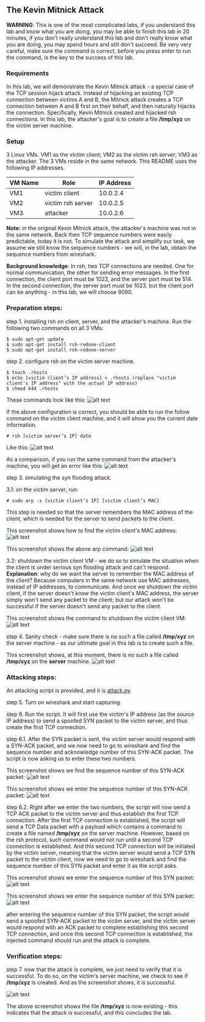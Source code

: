 ## The Kevin Mitnick Attack 

**WARNING**: This is one of the most complicated labs, if you understand this lab and know what you are doing, you may be able to finish this lab in 20 minutes, if you don't really understand this lab and don't really know what you are doing, you may spend hours and still don't succeed. Be very very careful, make sure the command is correct, before you press enter to run the command, is the key to the success of this lab.

### Requirements

In this lab, we will demonstrate the Kevin Mitnick attack - a special case of the TCP session hijack attack. Instead of hijacking an existing TCP connection between victims A and B, the Mitnick attack creates a TCP connection between A and B first on their behalf, and then naturally hijacks the connection. Specifically, Kevin Mitnick created and hijacked rsh connections. In this lab, the attacker's goal is to create a file **/tmp/xyz** on the victim server machine.

### Setup

3 Linux VMs. VM1 as the victim client; VM2 as the victim rsh server; VM3 as the attacker. The 3 VMs reside in the same network. This README uses the following IP addresses.

| VM Name | Role                 | IP Address |
|---------|----------------------|------------|
| VM1     | victim client        | 10.0.2.4   |
| VM2     | victim rsh server    | 10.0.2.5   |
| VM3     | attacker             | 10.0.2.6   |


**Note:** in the original Kevin Mitnick attack, the attacker's machine was not in the same network. Back then TCP sequence numbers were easily predictable, today it is not. To simulate the attack and simplify our task, we assume we still know the sequence numbers - we will, in the lab, obtain the sequence numbers from wireshark. 

**Background knowledge**: In rsh, two TCP connections are needed. One for normal communication, the other for sending error messages. In the first connection, the client port must be 1023, and the server port must be 514. In the second connection, the server port must be 1023, but the client port can be anything - in this lab, we will choose 9090.

### Preparation steps: 

step 1. installing rsh on client, server, and the attacker's machine. Run the following two commands on all 3 VMs:

```console
$ sudo apt-get update
$ sudo apt-get install rsh-redone-client
$ sudo apt-get install rsh-redone-server
```

step 2. configure rsh on the victim server machine.

```console
$ touch .rhosts
$ echo [victim client’s IP address] > .rhosts (replace "victim client's IP address" with the actual IP address)
$ chmod 644 .rhosts
```

These commands look like this:
![alt text](lab-mitnick-rsh-config.png "rsh works")

If the above configuration is correct, you should be able to run the follow command on the victim client machine, and it will show you the current date information.

```console
# rsh [victim server’s IP] date
```

Like this:
![alt text](lab-mitnick-rsh-good.png "rsh works")

As a comparison, if you run the same command from the attacker's machine, you will get an error like this:
![alt text](lab-mitnick-rsh-bad.png "rsh doesn't work")

step 3. simulating the syn flooding attack.

3.1: on the victim server, run:

```console
# sudo arp -s [victim client’s IP] [victim client’s MAC]
```

This step is needed so that the server remembers the MAC address of the client, which is needed for the server to send packets to the client.

This screenshot shows how to find the victim client's MAC address:
![alt text](lab-mitnick-mac.png "find the MAC address")

This screenshot shows the above arp command:
![alt text](lab-mitnick-arp.png "setting up arp cache")

3.2: shutdown the victim client VM - we do so to simulate the situation when the client is under serious syn flooding attack and can't respond. **Explanation**: why do we want the server to remember the MAC address of the client? Because computers in the same network use MAC addresses, instead of IP addresses, to communicate. And once we shutdown the victim client, if the server doesn't know the victim client's MAC address, the server simply won't send any packet to the client; but our attack won't be successful if the server doesn't send any packet to the client.

This screenshot shows the command to shutdown the victim client VM:
![alt text](lab-mitnick-shutdown.png "shutting down victim client VM")

<!-- step 4. in the attacking steps (next section), right after step 6.1, we need to run step 6.2 as soon as possible, otherwise the server will RESET the 1st TCP connection; similarly, right after step 6.3, we need to run step 7.1 as soon as possible, otherwise the server will RESET the 2nd TCP connection. Therefore, writing a sniffing-and-spoofing script would be the better way to perform this attack.

Alternatively, we can run these two commands on the server so that it does not RESET that fast.

```console
# sudo sysctl -w net.ipv4.tcp_syn_retries=50
# sudo sysctl -w net.ipv4.tcp_synack_retries=50
```

This screenshot shows these two commands:
![alt text](lab-mitnick-retries.png "changing retry limits")

**Explanation**: these two commands are saying, do not reset the tcp connection, unless one party of the connection has tried *syn* more than 50 times; do not reset the tcp connection, unless one party of the connection has tried *syn-ack* more than 50 times.
-->

step 4. Sanity check - make sure there is no such a file called **/tmp/xyz** on the server machine - as our ultimate goal in this lab is to create such a file.

This screenshot shows, at this moment, there is no such a file called **/tmp/xyz** on the **server** machine.
![alt text](lab-mitnick-sanity-check.png "sanity check")

### Attacking steps:

An attacking script is provided, and it is [attack.py](attack.py).

step 5. Turn on wireshark and start capturing.

step 6. Run the script. It will first use the victim's IP address (as the source IP address) to send a spoofed SYN packet to the victim server, and thus create the first TCP connection. 

step 6.1. After the SYN packet is sent, the victim server would respond with a SYN-ACK packet, and we now need to go to wireshark and find the sequence number and acknowledge number of this SYN-ACK packet. The script is now asking us to enter these two numbers.

This screenshot shows we find the sequence number of this SYN-ACK packet:
![alt text](lab-mitnick-syn-ack-wireshark.png "find the sequence number and the ack number of the first SYN-ACK packet")

This screenshot shows we enter the sequence number of this SYN-ACK packet:
![alt text](lab-mitnick-complete-syn.png "enter the sequence number and the ack number of the first SYN-ACK packet")

step 6.2. Right after we enter the two numbers, the script will now send a TCP ACK packet to the victim server and thus establish the first TCP connection. After the first TCP connection is established, the script will send a TCP Data packet with a payload which contains a command to create a file named **/tmp/xyz** on the server machine. However, based on the rsh protocol, such command would not run until a second TCP connection is established. And this second TCP connection will be initiated by the victim server, meaning that the victim server would send a TCP SYN packet to the victim client, now we need to go to wireshark and find the sequence number of this SYN packet and enter it as the script asks.

This screenshot shows we enter the sequence number of this SYN packet:
![alt text](lab-mitnick-second-syn.png "find the sequence number of the 2nd SYN packet")

This screenshot shows we enter the sequence number of this SYN packet:
![alt text](lab-mitnick-complete.png "attack complete")

after entering the sequence number of this SYN packet, the script would send a spoofed SYN-ACK packet to the victim server, and the victim server would respond with an ACK packet to complete establishing this second TCP connection, and once this second TCP connection is established, the injected command should run and the attack is complete.

### Verification steps:

step 7. now that the attack is complete, we just need to verify that it is successful. To do so, on the victim's server machine, we check to see if **/tmp/xyz** is created. And as the screenshot shows, it is successful.

![alt text](lab-mitnick-success.png "lab success")

The above screenshot shows the file **/tmp/xyz** is now existing - this indicates that the attack is successful, and this concludes the lab.
